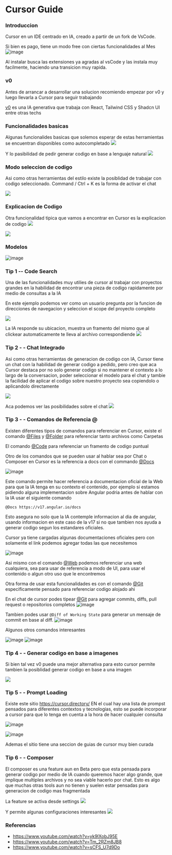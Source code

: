 # Cursor Guide

### Introduccion
Cursor en un IDE centrado en IA, creado a partir de un  fork de VsCode.

Si bien es pago, tiene un modo free con ciertas funcionalidades al Mes
![image](cursor-pricing.png)

Al instalar busca las extensiones ya agradas al vsCode y las instala muy facilmente, haciendo una transicion muy rapida.

### v0
Antes de arrancar a desarrollar una solucion recomiendo empezar por v0 y luego llevarla a Cursor para seguir trabajando

[v0](https://v0.dev/chat) es una IA generativa que trabaja con React, Tailwind CSS y Shadcn UI entre otras techs

### Funcionalidades basicas

Algunas funcionalides basicas que solemos esperar de estas herramientas se encuentran disponibles como autocompletado 
![](https://lh7-rt.googleusercontent.com/docsz/AD_4nXdS2Ysu1H9UA3WtRZNGgNyjKOIC5pBmMhVJsVq_1_09MC4YqsJigym3N67JLojDefaxglbrFU0Fv_lmPx7gQOAVa79eKCgKmVNMt4TV4Yo36dgyrTh5kAEqtRlPUDP-JZDH_MNQ1c0tzDuLfWGO1T3M874I?key=HyD5If9cdm6cekgVxdDsoA)

Y lo pasibilidad de pedir generar codigo en base a lenguaje natural 
![](https://lh7-rt.googleusercontent.com/docsz/AD_4nXcNIk5ZTPvQp3JtddtEaqlB0aitqytw_-CYONe2tcmS1Do3nCk45ZgDjalhS_cnfdRfXZObZBOXzPe1sbO75DBYtmC2WAcEqYqmWhOf3adthgbIvwn4pUyeaeqR71rFI-1oWLDvEbLa5Zj-IhcEREHsgWo?key=HyD5If9cdm6cekgVxdDsoA)

### Modo seleccion de codigo

Asi como otras herramientas del estilo existe la posiblidad de trabajar con codigo seleccionado. 
Command / Ctrl + K es la forma de activar el chat
	
![](https://lh7-rt.googleusercontent.com/docsz/AD_4nXfF43WERtiSgjh0EZzzIBF9tqV344dfmaOdyjdkBCyLuY-ASG7WKxhSGPsTG_oJt1FgApPeIHyBSd59ikLdwnSIodABiWPfUGzOWMcPIAkRGlNcIOQo08J2hCTVvRDp08a48MdQNkrGMcIbv_Y97z9tRQXP?key=HyD5If9cdm6cekgVxdDsoA)

### Explicacion de Codigo 

Otra funcionalidad tipica que vamos a encontrar en Cursor es la explicacion de codigo 
![](https://lh7-rt.googleusercontent.com/docsz/AD_4nXcKGfVmpndMO9Q57DP1yeQMTI43MR3VHTr4drXVn2KGDvplKY3x5-VFyYfhtyWLzxS-Xc2y58xjSGUKaiSYZSEHz9NGvHrDvIw5VceUoqwxsRyF0a6U1hV_frqNl_Zv1WPau8I2G1c-Edb8F6xO_D5qb30?key=HyD5If9cdm6cekgVxdDsoA)

![](https://lh7-rt.googleusercontent.com/docsz/AD_4nXc3MFxYC8qILXLZ-LF7O9nICiwAmrYDt_LUF9bwAKA0A0av5LM9lboYiYYmqA2oPLFJz58gMyEfUQ2C-B3P6BexUok4QCO0KvZdB6bn7bOlFmcszXPrhpCZv4T1uvEHUi1qB6ZhsttEAoSp8DEP1ScPcvxg?key=HyD5If9cdm6cekgVxdDsoA)

### Modelos 

![image](modelos.png)

### Tip 1 -- Code Search 

Una de las funcionalidades muy utilies de cursor al trabajar con proyectos grandes en la habilidad de encontrar una pieza de codigo rapidamente por medio de consultas a la IA

En este ejemplo podemos ver como un usuario pregunta por la funcion de direcciones de navegacion y seleccion el scope del proyecto completo

![](https://lh7-rt.googleusercontent.com/docsz/AD_4nXffDTCHfeTY9yqGqIYL3WAIUQYpq2LWvo0ybgFuRAOC0-sxb0LAv-Izeam6RbmQywhMdKa8m89kkTtu-8O6nH1G9BfwC0Qrhz44yuMkcDdqAhSzgDSzKLWEwDLpPkQOEas7H89tNzesd328ChlfB_oxGxnP?key=HyD5If9cdm6cekgVxdDsoA)

La IA responde su ubicacion, muestra un framento del mismo que al clickear automaticamente te lleva al archivo correspondiende 
![](https://lh7-rt.googleusercontent.com/docsz/AD_4nXdoHC3rHhleRel1GvfAjSZCQt7j-uVBTMY5cuasJSTq8vKXpT6Pd-GTxeHDiO_dAD6R7VjDZhL0APcDe58bj1UdptyFCyraQvDWbAmyydXcOg-jRNsPG7m3sPD3RdctVnwsq5fDtKynQAZtAoMcxAbq-EUW?key=HyD5If9cdm6cekgVxdDsoA)

### Tip 2 - - Chat Integrado

Asi como otras herramientas de generacion de codigo con IA, Cursor tiene un chat con la habilidad de generar codigo a pedido, pero creo que aca Cursor destaca por no solo generar codigo si no mantener el contexto a lo largo de la conversacion, poder seleccionar el modelo para el chat y tambie la facilidad de aplicar el codigo sobre nuestro proyecto sea copiendolo o aplicandolo directamente

![](https://lh7-rt.googleusercontent.com/docsz/AD_4nXeDxlWRP3GrcDO0KSMOndJUrHBm0RkLUUNUih_8MUChKtb6HBV4MH8NCTQWkIei9mRtbym6F7mke0BV3qCr3ocTQLH6K6DxconocdDgxP0ERV1wNTIF9_qSv3hdNpsXyQ27Zf3vuNLDE5-0DeisXqT9oc27?key=HyD5If9cdm6cekgVxdDsoA)

Aca podemos ver las posibilidades sobre el chat 
![](https://lh7-rt.googleusercontent.com/docsz/AD_4nXcqgXhs7maIRtkNdt-wbCIun53mDEXU4Tnp5OGLutEzFOSTZTn-VMkHA0QzGS50YyVsXlOeVVPk2NmWR2vmZ71KOBrMsRLDIZMGlOmLauyJmajw9rRwYL8IG_5_oDapNLgiXEU263zjvAfrIdyWJKsv1fEX?key=HyD5If9cdm6cekgVxdDsoA)

### Tip 3  - - Comandos de Referencia @

Existen diferentes tipos de comandos para referenciar en Cursor, existe el comando [@Files](https://docs.cursor.com/context/@-symbols/@-files) y [@Folder](https://docs.cursor.com/context/@-symbols/@-folders) para referenciar tanto archivos como Carpetas

El comando [@Code](https://docs.cursor.com/context/@-symbols/@-code) para referenciar un framento de codigo puntual 

Otro de los comandos que se pueden usar al hablar sea por Chat o Composer en Cursor es la referencia a docs con el commando [@Docs](https://docs.cursor.com/context/@-symbols/@-docs)

![image](@docs.png)

Este comando permite hacer referencia a documentacion oficial de la Web para que la IA tenga en su contexto el contenido, por ejemplo si estamos pidiendo alguna implementacion sobre Angular podria antes de hablar con la IA usar el siguiente comando

`@Docs https://v17.angular.io/docs`

Esto asegura no solo que la IA contemple informacion al dia de angular, usando informacion en este caso de la v17 si no que tambien nos ayuda a generar codigo segun los estandares oficiales. 

Cursor ya tiene cargadas algunas documentaciones oficiales pero con solamente el link podemos agregar todas las que necesitemos

![image](@docs-add.png)

Asi mismo con el comando [@Web](https://docs.cursor.com/context/@-symbols/@-web) podemos referenciar una web cualquiera, sea para usar de referencia a modo de UI, para usar el contenido o algun otro uso que le encontremos 

Otra forma de usar esta funcionalidades es con el comando [@Git](https://docs.cursor.com/context/@-symbols/@-git) especificamente pensado para referenciar codigo alojado ahi

En el chat de cursor podes tipear [@Git](https://docs.cursor.com/context/@-symbols/@-git) para agregar commits, diffs, pull request o repositorios completos
![image](@git.png)

Tambien podes usar `@Diff of Working State` para generar un mensaje de commit en base al diff. 
![image](@git-commit-message.png)

Algunos otros comandos interesantes

![image](@definitions.png)
![image](@codebase.png)

### Tip 4 - - Generar codigo en base a imagenes

Si bien tal vez v0 puede una mejor alternativa para esto cursor permite tambien la posiblidad generar codigo en base a una imagen 

![](https://lh7-rt.googleusercontent.com/docsz/AD_4nXf9eXeBmbJQTF0_Pm-p9Bk_36wwt9mtxw50lBKK8087ldX_ZuN73wNlHmpCClQ8ZfZ5LX3jHcrD5OfTAmRzgq-0Fbz-izAgUF2nzLCvhDsSlvcCb8Ct1KGWG0Ns9TKWqcCXKCON-IXwz05jvOTD6f1HfAg?key=HyD5If9cdm6cekgVxdDsoA)

### Tip 5  - - Prompt Loading

Existe este sitio https://cursor.directory/
EN el cual hay una lista de prompst pensados para diferentes contextos y tecnologias, esto se puede incorporar a cursor para que lo tenga en cuenta a la hora de hacer cualquier consulta 

![image](cursor-directory.png)

![image](cursor-directory-about.png)

Ademas el sitio tiene una seccion de guias de cursor muy bien curada 

### Tip 6 - - Composer

El composer es una feature aun en Beta pero que esta pensada para generar codigo por medio de IA cuando queremos hacer algo grande, que implique multiples archivos y no sea viable hacerlo por chat. 
Esto es algo que muchas otras tools aun no tienen y suelen estar pensadas para generacion de codigo mas fragmentada

La feature se activa desde settings
![](https://prototyprio.gumlet.io/strapi/41b0b026ba39b5293692188381e68208.png?w=2880&q=75&format=avif&compress=true&dpr=1)

Y permite algunas configuraciones interesantes
![](https://prototyprio.gumlet.io/strapi/41b0b026ba39b5293692188381e68208.png?w=2880&q=75&format=avif&compress=true&dpr=1)

### Referencias 
*  https://www.youtube.com/watch?v=yk9lXobJ95E
*  https://www.youtube.com/watch?v=Tm_2RZm8JB8
*  https://www.youtube.com/watch?v=sCFS_U7d9Do